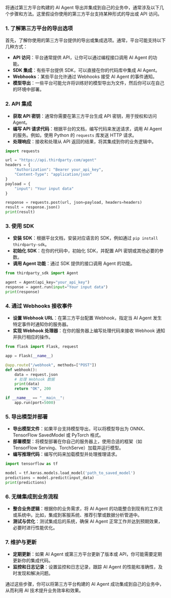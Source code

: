 将通过第三方平台构建的 AI Agent 导出并集成到自己的业务中，通常涉及以下几个步骤和方法。这里假设你使用的第三方平台支持某种形式的导出或 API 访问。

### 1. **了解第三方平台的导出选项**
首先，了解你使用的第三方平台提供的导出或集成选项。通常，平台可能支持以下几种方式：
   - **API 访问**：平台通常提供 API，让你可以通过编程接口调用 AI Agent 的功能。
   - **SDK 集成**：有些平台提供 SDK，可以直接在你的代码库中集成 AI Agent。
   - **Webhooks**：某些平台允许通过 Webhooks 接受 AI Agent 的事件通知。
   - **模型导出**：一些平台可能允许将训练好的模型导出为文件，然后你可以在自己的环境中部署。

### 2. **API 集成**
   - **获取 API 密钥**：通常你需要在第三方平台生成 API 密钥，用于授权和访问 Agent。
   - **编写 API 请求代码**：根据平台的文档，编写代码来发送请求，调用 AI Agent 的服务。例如，使用 Python 的 `requests` 库发送 HTTP 请求。
   - **处理响应**：接收和处理从 API 返回的结果，将其集成到你的业务逻辑中。

   ```python
   import requests

   url = "https://api.thirdparty.com/agent"
   headers = {
       "Authorization": "Bearer your_api_key",
       "Content-Type": "application/json"
   }
   payload = {
       "input": "Your input data"
   }

   response = requests.post(url, json=payload, headers=headers)
   result = response.json()
   print(result)
   ```

### 3. **使用 SDK**
   - **安装 SDK**：根据平台文档，安装对应语言的 SDK，例如通过 `pip install thirdparty-sdk`。
   - **初始化 SDK**：在你的代码中，初始化 SDK，并配置 API 密钥或其他必要的参数。
   - **调用 Agent 功能**：通过 SDK 提供的接口调用 Agent 的功能。

   ```python
   from thirdparty_sdk import Agent

   agent = Agent(api_key="your_api_key")
   response = agent.run(input="Your input data")
   print(response)
   ```

### 4. **通过 Webhooks 接收事件**
   - **设置 Webhook URL**：在第三方平台配置 Webhook，指定当 AI Agent 发生特定事件时通知你的服务器。
   - **实现 Webhook 处理器**：在你的服务器上编写处理代码来接收 Webhook 通知并执行相应的操作。

   ```python
   from flask import Flask, request

   app = Flask(__name__)

   @app.route("/webhook", methods=["POST"])
   def webhook():
       data = request.json
       # 处理 Webhook 数据
       print(data)
       return "OK", 200

   if __name__ == "__main__":
       app.run(port=5000)
   ```

### 5. **导出模型并部署**
   - **导出模型文件**：如果平台支持模型导出，可以将模型导出为 ONNX、TensorFlow SavedModel 或 PyTorch 格式。
   - **部署模型**：将模型部署在你自己的服务器上，使用合适的框架（如 TensorFlow Serving、TorchServe）加载并运行模型。
   - **编写推理代码**：编写代码来加载模型并处理推理请求。

   ```python
   import tensorflow as tf

   model = tf.keras.models.load_model('path_to_saved_model')
   predictions = model.predict(input_data)
   print(predictions)
   ```

### 6. **无缝集成到业务流程**
   - **整合业务逻辑**：根据你的业务需求，将 AI Agent 的功能整合到现有的工作流或系统中。比如，集成到客服系统、推荐引擎或数据分析管道中。
   - **测试与优化**：测试集成后的系统，确保 AI Agent 正常工作并达到预期效果，必要时进行性能优化。

### 7. **维护与更新**
   - **定期更新**：如果 AI Agent 或第三方平台更新了版本或 API，你可能需要定期更新你的集成代码。
   - **监控和日志记录**：设置监控和日志记录，跟踪 AI Agent 的性能和准确性，及时发现和解决问题。

通过这些步骤，你可以将第三方平台构建的 AI Agent 成功集成到自己的业务中，从而利用 AI 技术提升业务效率和效果。

